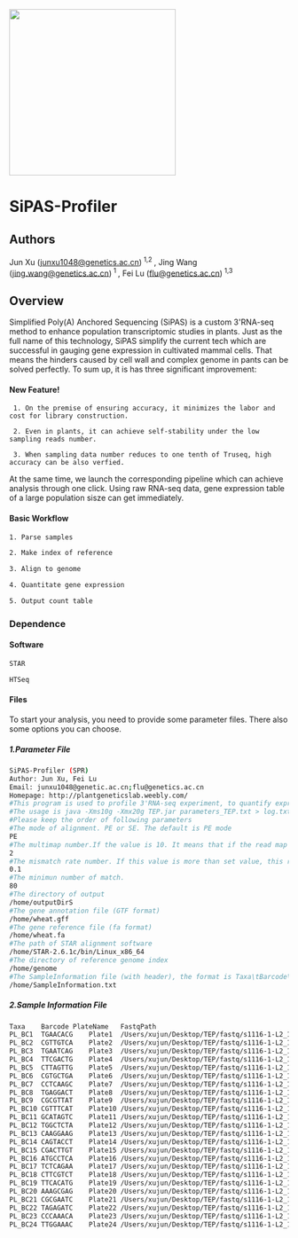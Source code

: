 <img src="https://www.dropbox.com/s/k9wxvebpe5jggp1/Slide1.png?raw=1" height=300 align="center"> 


# SiPAS-Profiler
 
## Authors

Jun Xu (junxu1048@genetics.ac.cn)<sup> 1,2 </sup>, Jing Wang (jing.wang@genetics.ac.cn)<sup> 1 </sup>, Fei Lu (flu@genetics.ac.cn)<sup> 1,3 </sup>

## Overview

Simplified Poly(A) Anchored Sequencing (SiPAS) is a custom 3'RNA-seq method to enhance population transcriptomic studies in plants. Just as the full name of this technology, SiPAS simplify the current tech which are successful in gauging gene expression in cultivated mammal cells. That means the hinders caused by cell wall and complex genome in pants can be solved perfectly.
To sum up, it is has three significant improvement:

#### New Feature!

     1. On the premise of ensuring accuracy, it minimizes the labor and cost for library construction.

     2. Even in plants, it can achieve self-stability under the low sampling reads number.

     3. When sampling data number reduces to one tenth of Truseq, high accuracy can be also verfied. 
     
     
     
At the same time, we launch the corresponding pipeline which can achieve analysis through one click. Using raw RNA-seq data, gene expression table of a large population sisze can get immediately.


 
 #### Basic Workflow
 
```sh
1. Parse samples
```
```sh
2. Make index of reference
```
```sh
3. Align to genome
```
```sh
4. Quantitate gene expression
```
```sh
5. Output count table
```
 
 
 ### Dependence

#### Software

```sh
STAR
```
```sh
HTSeq
```
 
 #### Files
 
 To start your analysis, you need to provide some parameter files. There also some options you can choose.
 
 #####  1.Parameter File
 
 ```sh
SiPAS-Profiler (SPR)
Author: Jun Xu, Fei Lu
Email: junxu1048@genetic.ac.cn;flu@genetics.ac.cn
Homepage: http://plantgeneticslab.weebly.com/
#This program is used to profile 3'RNA-seq experiment, to quantify expression level of genes.
#The usage is java -Xms10g -Xmx20g TEP.jar parameters_TEP.txt > log.txt &
#Please keep the order of following parameters
#The mode of alignment. PE or SE. The default is PE mode
PE
#The multimap number.If the value is 10. It means that if the read map to more than 10 position, it will be discarded. Default is 2.
2
#The mismatch rate number. If this value is more than set value, this read will be discard.Defult is 0.1.
0.1
#The minimun number of match. 
80
#The directory of output
/home/outputDirS
#The gene annotation file (GTF format)
/home/wheat.gff
#The gene reference file (fa format)
/home/wheat.fa
#The path of STAR alignment software
/home/STAR-2.6.1c/bin/Linux_x86_64
#The directory of reference genome index
/home/genome
#The SampleInformation file (with header), the format is Taxa\tBarcode\tPlateName\tFastqPath 
/home/SampleInformation.txt
```

##### 2.Sample Information File
```sh
Taxa	Barcode	PlateName	FastqPath
PL_BC1	TGAACACG	Plate1	/Users/xujun/Desktop/TEP/fastq/s1116-1-L2_1.clean.fq
PL_BC2	CGTTGTCA	Plate2	/Users/xujun/Desktop/TEP/fastq/s1116-1-L2_1.clean.fq
PL_BC3	TGAATCAG	Plate3	/Users/xujun/Desktop/TEP/fastq/s1116-1-L2_1.clean.fq
PL_BC4	TTCGACTG	Plate4	/Users/xujun/Desktop/TEP/fastq/s1116-1-L2_1.clean.fq
PL_BC5	CTTAGTTG	Plate5	/Users/xujun/Desktop/TEP/fastq/s1116-1-L2_1.clean.fq
PL_BC6	CGTGCTGA	Plate6	/Users/xujun/Desktop/TEP/fastq/s1116-1-L2_1.clean.fq
PL_BC7	CCTCAAGC	Plate7	/Users/xujun/Desktop/TEP/fastq/s1116-1-L2_1.clean.fq
PL_BC8	TGAGGACT	Plate8	/Users/xujun/Desktop/TEP/fastq/s1116-1-L2_1.clean.fq
PL_BC9	CGCGTTAT	Plate9	/Users/xujun/Desktop/TEP/fastq/s1116-1-L2_1.clean.fq
PL_BC10	CGTTTCAT	Plate10	/Users/xujun/Desktop/TEP/fastq/s1116-1-L2_1.clean.fq
PL_BC11	GCATAGTC	Plate11	/Users/xujun/Desktop/TEP/fastq/s1116-1-L2_1.clean.fq
PL_BC12	TGGCTCTA	Plate12	/Users/xujun/Desktop/TEP/fastq/s1116-1-L2_1.clean.fq
PL_BC13	CAAGGAAG	Plate13	/Users/xujun/Desktop/TEP/fastq/s1116-1-L2_1.clean.fq
PL_BC14	CAGTACCT	Plate14	/Users/xujun/Desktop/TEP/fastq/s1116-1-L2_1.clean.fq
PL_BC15	CGACTTGT	Plate15	/Users/xujun/Desktop/TEP/fastq/s1116-1-L2_1.clean.fq
PL_BC16	ATGCCTCA	Plate16	/Users/xujun/Desktop/TEP/fastq/s1116-1-L2_1.clean.fq
PL_BC17	TCTCAGAA	Plate17	/Users/xujun/Desktop/TEP/fastq/s1116-1-L2_1.clean.fq
PL_BC18	CTTCGTCT	Plate18	/Users/xujun/Desktop/TEP/fastq/s1116-1-L2_1.clean.fq
PL_BC19	TTCACATG	Plate19	/Users/xujun/Desktop/TEP/fastq/s1116-1-L2_1.clean.fq
PL_BC20	AAAGCGAG	Plate20	/Users/xujun/Desktop/TEP/fastq/s1116-1-L2_1.clean.fq
PL_BC21	CGCGAATC	Plate21	/Users/xujun/Desktop/TEP/fastq/s1116-1-L2_1.clean.fq
PL_BC22	TAGAGATC	Plate22	/Users/xujun/Desktop/TEP/fastq/s1116-1-L2_1.clean.fq
PL_BC23	CCCAAACA	Plate23	/Users/xujun/Desktop/TEP/fastq/s1116-1-L2_1.clean.fq
PL_BC24	TTGGAAAC	Plate24	/Users/xujun/Desktop/TEP/fastq/s1116-1-L2_1.clean.fq
```

